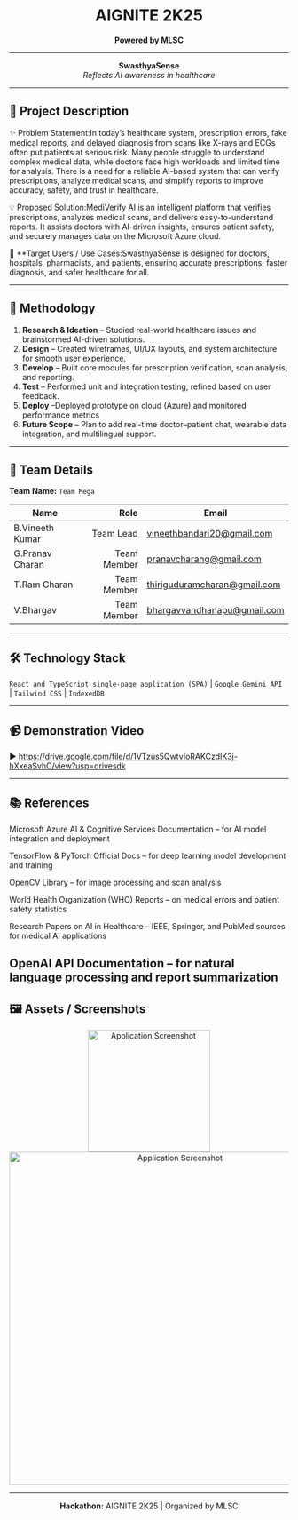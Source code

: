 <!-- AIGNITE Banner (centered) -->
<div align="center">
  <h1> AIGNITE 2K25</h1>
  <p><strong>Powered by MLSC</strong></p>
</div>

---

<p align="center">
  <strong>SwasthyaSense</strong><br/>
  <em>Reflects AI awareness in healthcare</em>
</p>

---

## 📖 Project Description
✨ Problem Statement:In today’s healthcare system, prescription errors, fake medical reports, and delayed diagnosis from scans like X-rays and ECGs often put patients at serious risk. Many people struggle to understand complex medical data, while doctors face high workloads and limited time for analysis. There is a need for a reliable AI-based system that can verify prescriptions, analyze medical scans, and simplify reports to improve accuracy, safety, and trust in healthcare.

💡 Proposed Solution:MediVerify AI is an intelligent platform that verifies prescriptions, analyzes medical scans, and delivers easy-to-understand reports. It assists doctors with AI-driven insights, ensures patient safety, and securely manages data on the Microsoft Azure cloud.

🎯 **Target Users / Use Cases:SwasthyaSense is designed for doctors, hospitals, pharmacists, and patients, ensuring accurate prescriptions, faster diagnosis, and safer healthcare for all.

---

## 🔬 Methodology
1. **Research & Ideation** – Studied real-world healthcare issues and brainstormed AI-driven solutions.  
2. **Design** – Created wireframes, UI/UX layouts, and system architecture for smooth user experience.  
3. **Develop** – Built core modules for prescription verification, scan analysis, and reporting.
4. **Test** – Performed unit and integration testing, refined based on user feedback.  
5. **Deploy** –Deployed prototype on cloud (Azure) and monitored performance metrics
6. **Future Scope** – Plan to add real-time doctor–patient chat, wearable data integration, and multilingual support.

---

## 👥 Team Details
**Team Name:** `Team Mega`

| Name | Role | Email |
|---|---:|---|
| B.Vineeth Kumar| Team Lead | vineethbandari20@gmail.com |
| G.Pranav Charan| Team Member|pranavcharang@gmail.com |
| T.Ram Charan| Team Member | thiriguduramcharan@gmail.com|
| V.Bhargav| Team Member |bhargavvandhanapu@gmail.com |

---

## 🛠️ Technology Stack
`React and TypeScript single-page application (SPA)` | `Google Gemini API ` | `Tailwind CSS` | `IndexedDB` 

---

## 📹 Demonstration Video
▶️ https://drive.google.com/file/d/1VTzus5QwtvIoRAKCzdIK3j-hXxeaSvhC/view?usp=drivesdk

---



## 📚 References
Microsoft Azure AI & Cognitive Services Documentation – for AI model integration and deployment

TensorFlow & PyTorch Official Docs – for deep learning model development and training

OpenCV Library – for image processing and scan analysis

World Health Organization (WHO) Reports – on medical errors and patient safety statistics

Research Papers on AI in Healthcare – IEEE, Springer, and PubMed sources for medical AI applications

OpenAI API Documentation – for natural language processing and report summarization
---

## 🖼️ Assets / Screenshots
<p align="center">
  <img src="Desktop/assets/homepage.png" alt="Application Screenshot" width="220" /><br/>
  <img src="assets/dashboard.png" alt="Application Screenshot" width="600" />
</p>

---

<p align="center">
  <b>Hackathon:</b> AIGNITE 2K25 | Organized by MLSC<br/>
</p>
